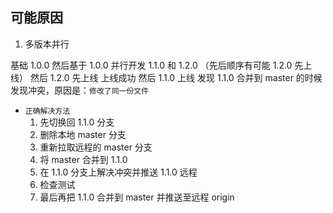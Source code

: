 ## 可能原因

1. 多版本并行

基础 1.0.0
然后基于 1.0.0 并行开发 1.1.0 和 1.2.0 （先后顺序有可能 1.2.0 先上线）
然后 1.2.0 先上线
上线成功
然后 1.1.0 上线
发现 1.1.0 合并到 master 的时候发现冲突，原因是：`修改了同一份文件`

- `正确解决方法`
  1. 先切换回 1.1.0 分支
  2. 删除本地 master 分支
  3. 重新拉取远程的 master 分支
  4. 将 master 合并到 1.1.0
  5. 在 1.1.0 分支上解决冲突并推送 1.1.0 远程
  6. 检查测试
  7. 最后再把 1.1.0 合并到 master 并推送至远程 origin
